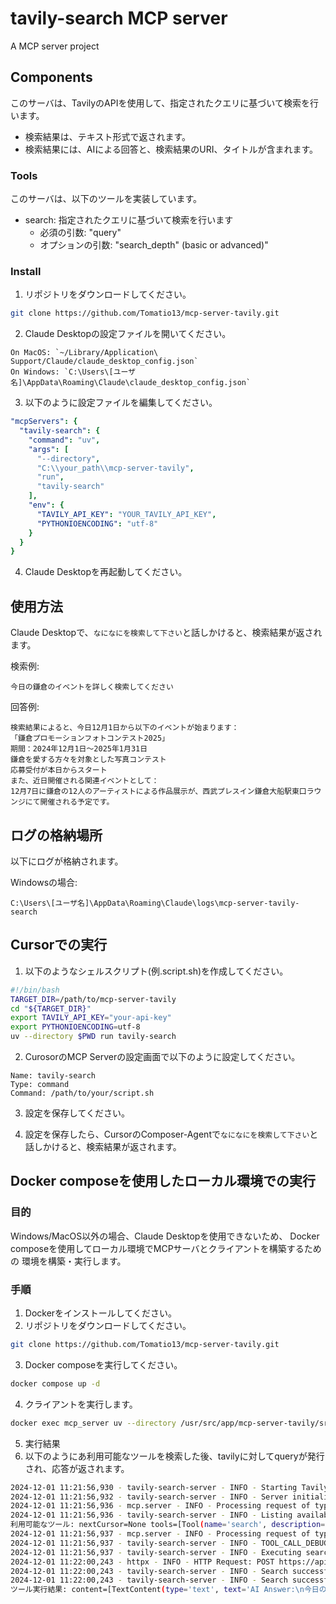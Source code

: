 # tavily-search MCP server

A MCP server project

## Components

このサーバは、TavilyのAPIを使用して、指定されたクエリに基づいて検索を行います。
- 検索結果は、テキスト形式で返されます。
- 検索結果には、AIによる回答と、検索結果のURI、タイトルが含まれます。

### Tools

このサーバは、以下のツールを実装しています。
- search: 指定されたクエリに基づいて検索を行います
  - 必須の引数: "query"
  - オプションの引数: "search_depth" (basic or advanced)"

### Install

1. リポジトリをダウンロードしてください。
```bash
git clone https://github.com/Tomatio13/mcp-server-tavily.git
``` 
2. Claude Desktopの設定ファイルを開いてください。
```
On MacOS: `~/Library/Application\ Support/Claude/claude_desktop_config.json`
On Windows: `C:\Users\[ユーザ名]\AppData\Roaming\Claude\claude_desktop_config.json`
```

3. 以下のように設定ファイルを編集してください。
  ```yaml
  "mcpServers": {
    "tavily-search": {
      "command": "uv",
      "args": [
        "--directory",
        "C:\\your_path\\mcp-server-tavily",
        "run",
        "tavily-search"
      ],
      "env": {
        "TAVILY_API_KEY": "YOUR_TAVILY_API_KEY",
        "PYTHONIOENCODING": "utf-8"
      }
    }
  }
  ```

4. Claude Desktopを再起動してください。

## 使用方法

Claude Desktopで、`なになにを検索して下さい`と話しかけると、検索結果が返されます。

検索例:
```
今日の鎌倉のイベントを詳しく検索してください
```
回答例:
```
検索結果によると、今日12月1日から以下のイベントが始まります：
「鎌倉プロモーションフォトコンテスト2025」
期間：2024年12月1日～2025年1月31日
鎌倉を愛する方々を対象とした写真コンテスト
応募受付が本日からスタート
また、近日開催される関連イベントとして：
12月7日に鎌倉の12人のアーティストによる作品展示が、西武プレスイン鎌倉大船駅東口ラウンジにて開催される予定です。
```

## ログの格納場所

以下にログが格納されます。

Windowsの場合:
```
C:\Users\[ユーザ名]\AppData\Roaming\Claude\logs\mcp-server-tavily-search
```

## Cursorでの実行

1. 以下のようなシェルスクリプト(例.script.sh)を作成してください。

```bash
#!/bin/bash
TARGET_DIR=/path/to/mcp-server-tavily
cd "${TARGET_DIR}"
export TAVILY_API_KEY="your-api-key"
export PYTHONIOENCODING=utf-8
uv --directory $PWD run tavily-search
```

2. CurosorのMCP Serverの設定画面で以下のように設定してください。

```
Name: tavily-search
Type: command
Command: /path/to/your/script.sh
```

3. 設定を保存してください。

4. 設定を保存したら、CursorのComposer-Agentで`なになにを検索して下さい`と話しかけると、検索結果が返されます。

## Docker composeを使用したローカル環境での実行

### 目的
Windows/MacOS以外の場合、Claude Desktopを使用できないため、
Docker composeを使用してローカル環境でMCPサーバとクライアントを構築するための
環境を構築・実行します。

### 手順
1. Dockerをインストールしてください。
2. リポジトリをダウンロードしてください。
```bash
git clone https://github.com/Tomatio13/mcp-server-tavily.git
``` 
3. Docker composeを実行してください。
```bash
docker compose up -d
``` 
4. クライアントを実行します。
```bash
docker exec mcp_server uv --directory /usr/src/app/mcp-server-tavily/src run client.py
```
5. 実行結果
6. 以下のようにあ利用可能なツールを検索した後、tavilyに対してqueryが発行され、応答が返されます。
```bash
2024-12-01 11:21:56,930 - tavily-search-server - INFO - Starting Tavily search server
2024-12-01 11:21:56,932 - tavily-search-server - INFO - Server initialized, starting main loop
2024-12-01 11:21:56,936 - mcp.server - INFO - Processing request of type ListToolsRequest
2024-12-01 11:21:56,936 - tavily-search-server - INFO - Listing available tools
利用可能なツール: nextCursor=None tools=[Tool(name='search', description='Search the web using Tavily API', inputSchema={'type': 'object', 'properties': {'query': {'type': 'string', 'description': 'Search query'}, 'search_depth': {'type': 'string', 'description': 'Search depth (basic or advanced)', 'enum': ['basic', 'advanced']}}, 'required': ['query']})]
2024-12-01 11:21:56,937 - mcp.server - INFO - Processing request of type CallToolRequest
2024-12-01 11:21:56,937 - tavily-search-server - INFO - TOOL_CALL_DEBUG: Tool called - name: search, arguments: {'query': '今日の東京タワーのイベントを教えて下さい'}
2024-12-01 11:21:56,937 - tavily-search-server - INFO - Executing search with query: '今日の東京タワーのイベントを教えて下さい'
2024-12-01 11:22:00,243 - httpx - INFO - HTTP Request: POST https://api.tavily.com/search "HTTP/1.1 200 OK"
2024-12-01 11:22:00,243 - tavily-search-server - INFO - Search successful - Answer generated
2024-12-01 11:22:00,243 - tavily-search-server - INFO - Search successful - Results available
ツール実行結果: content=[TextContent(type='text', text='AI Answer:\n今日の東京タワーのイベントは以下の通りです：\n1. Candlelight: エド・シーランとコールドプレイのヒットメドレー - 12月01日\n2. チームラボプラネッツ TOKYO - 12月01日から1月21日\n\n他にもイベントがある可能性がありますので、公式ウェブサイト等で最新情報をご確認ください。\n\n\n\nSearch Results:\n\n1. 東京タワー (東京): 現在のイベントとチケット | Fever\nURL: https://feverup.com/ja/tokyo/venue/tokyo-tower\nSummary: Summary not found\n\n\n2. 東京タワー(東京都)の施設で開催するイベント一覧｜ウォーカープラス\nURL: https://www.walkerplus.com/spot/ar0313s03867/e_list.html\nSummary: Summary not found\n\n\n3. 東京タワー - Tokyo Tower\nURL: https://www.tokyotower.co.jp/event/\nSummary: Summary not found\n')] isError=False
``` 
